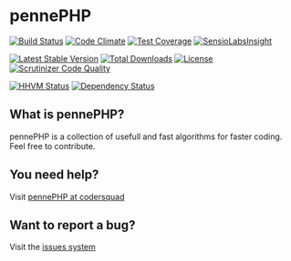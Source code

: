 # pennePHP

[![Build Status](https://travis-ci.org/codersquad/pennePHP.svg?branch=master)](https://travis-ci.org/codersquad/pennePHP) [![Code Climate](https://codeclimate.com/github/codersquad/pennePHP/badges/gpa.svg)](https://codeclimate.com/github/codersquad/pennePHP) [![Test Coverage](https://codeclimate.com/github/codersquad/pennePHP/badges/coverage.svg)](https://codeclimate.com/github/codersquad/pennePHP) [![SensioLabsInsight](https://insight.sensiolabs.com/projects/a9f25776-6a59-4cb9-a9cd-d98512a21622/mini.png)](https://insight.sensiolabs.com/projects/a9f25776-6a59-4cb9-a9cd-d98512a21622)

[![Latest Stable Version](https://poser.pugx.org/codersquad/pennephp/v/stable.svg)](https://packagist.org/packages/codersquad/pennephp) [![Total Downloads](https://poser.pugx.org/codersquad/pennephp/downloads.svg)](https://packagist.org/packages/codersquad/pennephp) [![License](https://poser.pugx.org/codersquad/pennephp/license.svg)](https://packagist.org/packages/codersquad/pennephp) [![Scrutinizer Code Quality](https://scrutinizer-ci.com/g/codersquad/pennePHP/badges/quality-score.png?b=develop)](https://scrutinizer-ci.com/g/codersquad/pennePHP/?branch=develop)

[![HHVM Status](http://hhvm.h4cc.de/badge/codersquad/pennephp.svg)](http://hhvm.h4cc.de/package/codersquad/pennephp) [![Dependency Status](https://www.versioneye.com/user/projects/5440fc9b580507f42e000052/badge.svg?style=flat)](https://www.versioneye.com/user/projects/5440fc9b580507f42e000052)

## What is pennePHP?

pennePHP is a collection of usefull and fast algorithms for faster coding.
Feel free to contribute.

## You need help?
Visit [pennePHP at codersquad](http://pennephp.codersquad.de "pennePHP at codersquad")

## Want to report a bug?
Visit the [issues system](https://github.com/codersquad/pennePHP/issues "issues system")
